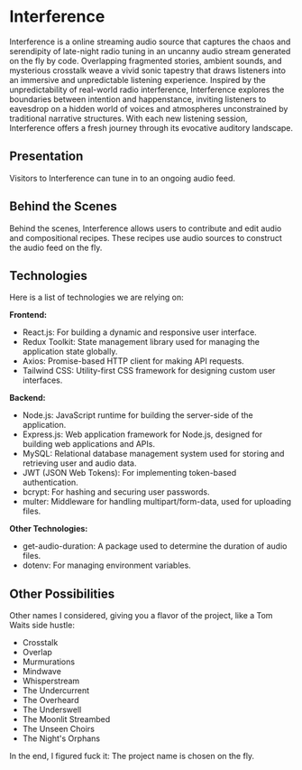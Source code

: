 # Interference

Interference is a online streaming audio source that captures the chaos and serendipity of late-night radio tuning in an uncanny audio stream generated on the fly by code. Overlapping fragmented stories, ambient sounds, and mysterious crosstalk weave a vivid sonic tapestry that draws listeners into an immersive and unpredictable listening experience. Inspired by the unpredictability of real-world radio interference, Interference explores the boundaries between intention and happenstance, inviting listeners to eavesdrop on a hidden world of voices and atmospheres unconstrained by traditional narrative structures. With each new listening session, Interference offers a fresh journey through its evocative auditory landscape.

## Presentation

Visitors to Interference can tune in to an ongoing audio feed. 

## Behind the Scenes

Behind the scenes, Interference allows users to contribute and edit audio and compositional recipes. These recipes use audio sources to construct the audio feed on the fly.

## Technologies

Here is a list of technologies we are relying on:

**Frontend:**

- React.js: For building a dynamic and responsive user interface.
- Redux Toolkit: State management library used for managing the application state globally.
- Axios: Promise-based HTTP client for making API requests.
- Tailwind CSS: Utility-first CSS framework for designing custom user interfaces.

**Backend:**

- Node.js: JavaScript runtime for building the server-side of the application.
- Express.js: Web application framework for Node.js, designed for building web applications and APIs.
- MySQL: Relational database management system used for storing and retrieving user and audio data.
- JWT (JSON Web Tokens): For implementing token-based authentication.
- bcrypt: For hashing and securing user passwords.
- multer: Middleware for handling multipart/form-data, used for uploading files.

**Other Technologies:**

- get-audio-duration: A package used to determine the duration of audio files.
- dotenv: For managing environment variables.

## Other Possibilities

Other names I considered, giving you a flavor of the project, like a Tom Waits side hustle:

- Crosstalk
- Overlap
- Murmurations
- Mindwave
- Whisperstream
- The Undercurrent
- The Overheard
- The Underswell
- The Moonlit Streambed
- The Unseen Choirs
- The Night's Orphans

In the end, I figured fuck it: The project name is chosen on the fly.
